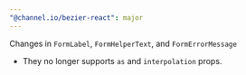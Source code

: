 ```yaml
---
"@channel.io/bezier-react": major
---
```


Changes in `FormLabel`, `FormHelperText`, and `FormErrorMessage`

- They no longer supports `as` and `interpolation` props.
